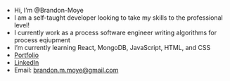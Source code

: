 - Hi, I’m @Brandon-Moye
- I am a self-taught developer looking to take my skills to the professional level!
- I currently work as a process software engineer writing algorithms for process eqiupment
- I’m currently learning React, MongoDB, JavaScript, HTML, and CSS
- [Portfolio](https://brandon-moye.github.io/)
- [LinkedIn](www.linkedin.com/in/brandonmoye)
- Email: brandon.m.moye@gmail.com
<!---
Brandon-Moye/Brandon-Moye is a ✨ special ✨ repository because its `README.md` (this file) appears on your GitHub profile.
You can click the Preview link to take a look at your changes.
--->
